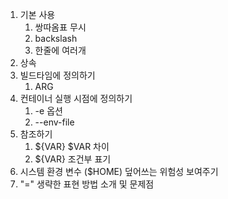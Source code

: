 1. 기본 사용
   1. 쌍따옴표 무시
   2. backslash
   3. 한줄에 여러개 
2. 상속
3. 빌드타임에 정의하기
   1. ARG
4. 컨테이너 실행 시점에 정의하기
   1. -e 옵션
   2. --env-file
5. 참조하기
   1. ${VAR} $VAR 차이
   2. ${VAR} 조건부 표기
6. 시스템 환경 변수 ($HOME) 덮어쓰는 위험성 보여주기
7. "=" 생략한 표현 방법 소개 및 문제점

